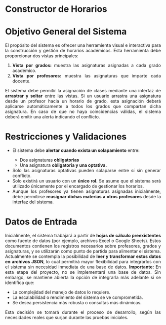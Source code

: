 # Constructor de Horarios

# Objetivo General del Sistema
<div align=justify>
    El propósito del sistema es ofrecer una herramienta visual e interactiva para la construcción y gestión de horarios académicos. Esta herramienta debe proporcionar dos vistas principales:
    <ol>
        <li><b>Vista por grados:</b> muestra las asignaturas asignadas a cada grado académico.</li>
        <li><b>Vista por profesores:</b> muestra las asignaturas que imparte cada docente.</li>
    </ol>
    El sistema debe permitir la asignación de clases mediante una interfaz de <b>arrastrar y soltar</b> entre las vistas. Si un usuario arrastra una asignatura desde un profesor hacia un horario de grado, esta asignación deberá aplicarse automáticamente a todos los grados que compartan dicha asignatura. En caso de que no haya coincidencias válidas, el sistema deberá emitir una alerta indicando el conflicto.
</div>

# Restricciones y Validaciones
<div align=justify>
    <ul>
        <li>El sistema debe <b>alertar cuando exista un solapamiento</b> entre:</li>
        <ul>
            <li>Dos asignaturas <b>obligatorias</b></li>
            <li>Una asignatura <b>obligatoria y una optativa.</b></li>
        </ul>
        <li>Solo las asignaturas optativas pueden solaparse entre sí sin generar conflicto.</li>
        <li>Solo existirá un usuario con un <b>único rol</b>. Se asume que el sistema será utilizado únicamente por el encargado de gestionar los horarios.</li>
        <li>Aunque los profesores ya tienen asignaturas asignadas inicialmente, debe permitirse <b>reasignar dichas materias a otros profesores</b> desde la interfaz del sistema.</li>
    </ul>
</div>

# Datos de Entrada
<div align=justify>
    Inicialmente, el sistema trabajará a partir de <b>hojas de cálculo preexistentes</b> como fuente de datos (por ejemplo, archivos Excel o Google Sheets). Estos documentos contienen los registros necesarios sobre profesores, grados y asignaturas, y se utilizarán como punto de partida para alimentar el sistema.
    Actualmente se contempla la posibilidad de <b>leer y transformar estos datos en archivos JSON</b>, lo cual permitirá mayor flexibilidad para integrarlos con el sistema sin necesidad inmediata de una base de datos.
    <b>Importante:</b> En esta etapa del proyecto, no se implementará una base de datos. Sin embargo, se mantiene abierta la opción de integrarla más adelante si se identifica que:
    <ul>
        <li>La complejidad del manejo de datos lo requiere.</li>
        <li>La escalabilidad o rendimiento del sistema se ve comprometida.</li>
        <li>Se desea persistencia más robusta o consultas más dinámicas.</li>
    </ul>
    Esta decisión se tomará durante el proceso de desarrollo, según las necesidades reales que surjan durante las pruebas iniciales.
</div>